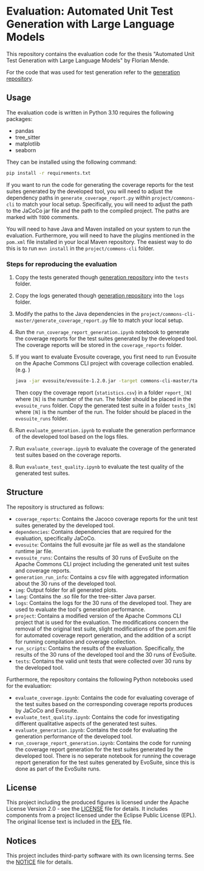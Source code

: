 # Evaluation: Automated Unit Test Generation with Large Language Models

This repository contains the evaluation code for the thesis "Automated Unit Test Generation with Large Language Models" by Florian Mende.

For the code that was used for test generation refer to the [generation repository](https://github.com/florianmende/thesis-llm-test-generation).

## Usage
The evaluation code is written in Python 3.10 requires the following packages:
- pandas
- tree_sitter
- matplotlib
- seaborn

They can be installed using the following command:
```bash
pip install -r requirements.txt
```

If you want to run the code for generating the coverage reports for the test suites generated by the developed tool, you will need to adjust the dependency paths in `generate_coverage_report.py` within `project/commons-cli` to match your local setup. Specifically, you will need to adjust the path to the JaCoCo jar file and the path to the compiled project. The paths are marked with `TODO` comments.

You will need to have Java and Maven installed on your system to run the evaluation. Furthermore, you will need to have the plugins mentioned in the `pom.xml` file installed in your local Maven repository. The easiest way to do this is to run `mvn install` in the `project/commons-cli` folder.


### Steps for reproducing the evaluation

1. Copy the tests generated though [generation repository](https://github.com/florianmende/thesis-llm-test-generation) into the `tests` folder.
2. Copy the logs generated though [generation repository](https://github.com/florianmende/thesis-llm-test-generation) into the `logs` folder.
3. Modify the paths to the Java dependencies in the `project/commons-cli-master/generate_coverage_report.py` file to match your local setup.
4. Run the `run_coverage_report_generation.ipynb` notebook to generate the coverage reports for the test suites generated by the developed tool. The coverage reports will be stored in the `coverage_reports` folder.
5. If you want to evaluate Evosuite coverage, you first need to run Evosuite on the Apache Commons CLI project with coverage collection enabled. (e.g. ) <br/>
    ```bash
    java -jar evosuite/evosuite-1.2.0.jar -target commons-cli-master/target/classes -projectCP commons-cli-master/target/classes -Doutput_variables=TARGET_CLASS,Lines,Covered_Lines,Total_Methods,Covered_Methods,Total_Branches,Covered_Branches,BranchCoverage,MethodCoverage,LineCoverage,OutputCoverage,Total_Time -Duse_separate_classloader=false -Dreport_dir=<directory> -Dtest_dir=<dir>
    ```
   Then copy the coverage report (`statistics.csv`) in a folder `report_[N]` where `[N]` is the number of the run. The folder should be placed in the `evosuite_runs` folder.
   Copy the generated test suite in a folder `tests_[N]` where `[N]` is the number of the run. The folder should be placed in the `evosuite_runs` folder.

6. Run `evaluate_generation.ipynb` to evaluate the generation performance of the developed tool based on the logs files.
7. Run `evaluate_coverage.ipynb` to evaluate the coverage of the generated test suites based on the coverage reports.
8. Run `evaluate_test_quality.ipynb` to evaluate the test quality of the generated test suites.

## Structure
The repository is structured as follows:
- `coverage_reports`: Contains the Jacoco coverage reports for the unit test suites generated by the developed tool.
- `dependencies`: Contains dependencies that are required for the evaluation, specifically JaCoCo.
- `evosuite`: Contains the full evosuite jar file as well as the standalone runtime jar file.
- `evosuite_runs`: Contains the results of 30 runs of EvoSuite on the Apache Commons CLI project including the generated unit test suites and coverage reports.
- `generation_run_info`: Contains a csv file with aggregated information about the 30 runs of the developed tool.
- `img`: Output folder for all generated plots.
- `lang`: Contains the .so file for the tree-sitter Java parser.
- `logs`: Contains the logs for the 30 runs of the developed tool. They are used to evaluate the tool's generation performance.
- `project`: Contains a modified version of the Apache Commons CLI project that is used for the evaluation. The modifications concern the removal of the original test suite, slight modifications of the pom.xml file for automated coverage report generation, and the addition of a script for running compilation and coverage collection.
- `run_scripts`: Contains the results of the evaluation. Specifically, the results of the 30 runs of the developed tool and the 30 runs of EvoSuite.
- `tests`: Contains the valid unit tests that were collected over 30 runs by the developed tool.

Furthermore, the repository contains the following Python notebooks used for the evaluation:
- `evaluate_coverage.ipynb`: Contains the code for evaluating coverage of the test suites based on the corresponding coverage reports produces by JaCoCo and Evosuite.
- `evaluate_test_quality.ipynb`: Contains the code for investigating different qualitative aspects of the generated test suites.
- `evaluate_generation.ipynb`: Contains the code for evaluating the generation performance of the developed tool.
- `run_coverage_report_generation.ipynb`: Contains the code for running the coverage report generation for the test suites generated by the developed tool. There is no seperate notebook for running the coverage report generation for the test suites generated by EvoSuite, since this is done as part of the EvoSuite runs.

## License

This project including the produced figures is licensed under the Apache License Version 2.0 - see the [LICENSE](LICENSE.txt) file for details.
It includes components from a project licensed under the Eclipse Public License (EPL). The original license text is included in the [EPL](EPL.txt) file.

## Notices

This project includes third-party software with its own licensing terms. See the [NOTICE](NOTICE.txt) file for details.